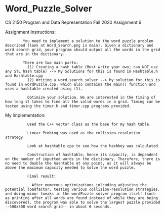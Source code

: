 # Word_Puzzle_Solver 

CS 2150 Program and Data Representation Fall 2020 Assignment 6

Assignment Instructions:

            You need to implement a solution to the word puzzle problem described (look at Word_Search.png in main). Given a dictionary and word search grid, your program should output all the words in the grid that are in the dictionary.

            There are two main parts: 
              (1) Creating a hash table (Must write your own; can NOT use any STL hash table) --> My Solutions for this is found in Hashtable.h and Hashtable.cpp
              (2) Writing a word search solver --> My solution for this is found in wordPuzzle.cpp; which also contains the main() function and uses a hashtable created using (1). 

              Optimize your solution, We are interested in the timing of how long it takes to find all the valid words in a grid. Timing can be tested using the timer.h and timer.cpp programs provided.
  
  My Implementation:
  
              Used the C++ vector class as the base for my hash table.
              
              Linear Probing was used as the collision-resolution strategy.
              
              Look at hashtable.cpp to see how the hashkey was calculated. 
              
              Construction of hashtable, hence its capacity, is dependent on the number of inputted words in the dictionary. Therefore, there is no need to double the hashtable at any point, as it will always be above the maximum capacity needed to solve the word puzzle.
              
              Final result: 
              
                After numerous optimizations inlcuding adjusting the potential loadfactor, testing various collision-resolution strategies, and doing minor tweaks in the wordPuzzle solver program itself (such as printing after all words are found instead of while they are being discovered), the program was able to solve the largest puzzle provided --500x500 word search grid-- in about 6 seconds. 

